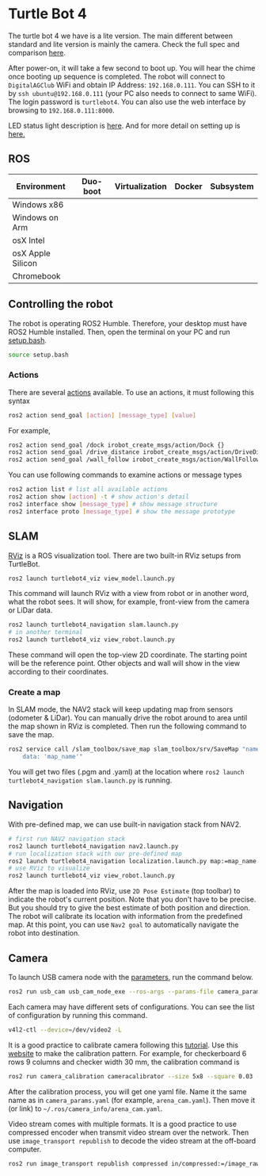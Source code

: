 # Turtle Bot 4

The turtle bot 4 we have is a lite version.
The main different between standard and lite version is mainly the camera.
Check the full spec and comparison [here](https://turtlebot.github.io/turtlebot4-user-manual/overview/features.html).

After power-on, it will take a few second to boot up.
You will hear the chime once booting up sequence is completed.
The robot will connect to `DigitalAGClub` WiFi and obtain IP Address: `192.168.0.111`.
You can SSH to it by `ssh ubuntu@192.168.0.111` (your PC also needs to connect to same WiFi).
The login password is `turtlebot4`.
You can also use the web interface by browsing to `192.168.0.111:8000`.

LED status light description is [here](https://iroboteducation.github.io/create3_docs/hw/face/).
And for more detail on setting up is [here.](https://turtlebot.github.io/turtlebot4-user-manual/setup/basic.html)

## ROS

| Environment       | Duo-boot | Virtualization | Docker | Subsystem |
| ----------------- | -------- | -------------- | ------ | --------- |
| Windows x86       |          |                |        |           |
| Windows on Arm    |          |                |        |           |
| osX Intel         |          |                |        |           |
| osX Apple Silicon |          |                |        |           |
| Chromebook        |          |                |        |           |

## Controlling the robot

The robot is operating ROS2 Humble.
Therefore, your desktop must have ROS2 Humble installed.
Then, open the terminal on your PC and run [setup.bash](../setup.bash).

```bash
source setup.bash
```

### Actions

There are several [actions](https://turtlebot.github.io/turtlebot4-user-manual/software/create3.html) available.
To use an actions, it must following this syntax

```bash
ros2 action send_goal [action] [message_type] [value]
```

For example,

```bash
ros2 action send_goal /dock irobot_create_msgs/action/Dock {}
ros2 action send_goal /drive_distance irobot_create_msgs/action/DriveDistance "{distance: 1.0}"
ros2 action send_goal /wall_follow irobot_create_msgs/action/WallFollow "{follow_side: 1, max_runtime: {sec: 100, nanosec: 0}}"
```

You can use following commands to examine actions or message types

```bash
ros2 action list # list all available actions
ros2 action show [action] -t # show action's detail
ros2 interface show [message_type] # show message structure
ros2 interface proto [message_type] # show the message prototype
```

## SLAM

[RViz](https://github.com/ros-visualization/rviz) is a ROS visualization tool.
There are two built-in RViz setups from TurtleBot.

```bash
ros2 launch turtlebot4_viz view_model.launch.py
```

This command will launch RViz with a view from robot or in another word, what the robot sees.
It will show, for example, front-view from the camera or LiDar data.

```bash
ros2 launch turtlebot4_navigation slam.launch.py
# in another terminal
ros2 launch turtlebot4_viz view_robot.launch.py
```

These command will open the top-view 2D coordinate.
The starting point will be the reference point.
Other objects and wall will show in the view according to their coordinates.

### Create a map

In SLAM mode, the NAV2 stack will keep updating map from sensors (odometer & LiDar).
You can manually drive the robot around to area until the map shown in RViz is completed.
Then run the following command to save the map.

```bash
ros2 service call /slam_toolbox/save_map slam_toolbox/srv/SaveMap "name:
    data: 'map_name'"
```

You will get two files (.pgm and .yaml) at the location where `ros2 launch turtlebot4_navigation slam.launch.py` is running.

## Navigation

With pre-defined map, we can use built-in navigation stack from NAV2.

```bash
# first run NAV2 navigation stack
ros2 launch turtlebot4_navigation nav2.launch.py
# run localization stack with our pre-defined map
ros2 launch turtlebot4_navigation localization.launch.py map:=map_name.yaml
# use RViz to visualize
ros2 launch turtlebot4_viz view_robot.launch.py
```

After the map is loaded into RViz, use `2D Pose Estimate` (top toolbar) to indicate the robot's current position.
Note that you don't have to be precise.
But you should try to give the best estimate of both position and direction.
The robot will calibrate its location with information from the predefined map.
At this point, you can use `Nav2 goal` to automatically navigate the robot into destination.

## Camera

To launch USB camera node with the [parameters](camera_params.yaml), run the command below.

```bash
ros2 run usb_cam usb_cam_node_exe --ros-args --params-file camera_params.yaml
```

Each camera may have different sets of configurations.
You can see the list of configuration by running this command.

```bash
v4l2-ctl --device=/dev/video2 -L
```

It is a good practice to calibrate camera following this [tutorial](https://docs.ros.org/en/rolling/p/camera_calibration/tutorial_mono.html).
Use this [website](https://calib.io/pages/camera-calibration-pattern-generator) to make the calibration pattern.
For example, for checkerboard 6 rows 9 columns and checker width 30 mm, the calibration command is

```bash
ros2 run camera_calibration cameracalibrator --size 5x8 --square 0.03 --ros-args -r image:=/image_raw
```

After the calibration process, you will get one yaml file.
Name it the same name as in `camera_params.yaml` (for example, `arena_cam.yaml`).
Then move it (or link) to `~/.ros/camera_info/arena_cam.yaml`.

Video stream comes with multiple formats.
It is a good practice to use compressed encoder when transmit video stream over the network.
Then use `image_transport republish` to decode the video stream at the off-board computer.

```bash
ros2 run image_transport republish compressed in/compressed:=/image_raw/compressed  out:=/arena
```
